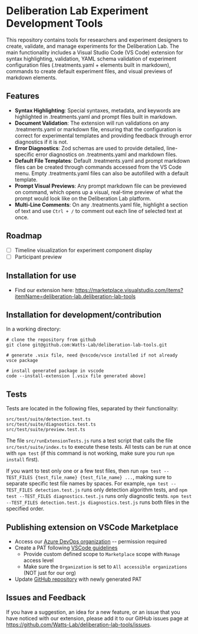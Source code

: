 # Deliberation Lab Experiment Development Tools

This repository contains tools for researchers and experiment designers to create, validate, and manage experiments for the Deliberation Lab. The main functionality includes a Visual Studio Code (VS Code) extension for syntax highlighting, validation, YAML schema validation of experiment configuration files (.treatments.yaml + elements built in markdown), commands to create default experiment files, and visual previews of markdown elements.

## Features

- **Syntax Highlighting**: Special syntaxes, metadata, and keywords are highlighted in .treatments.yaml and prompt files built in markdown.
- **Document Validation**: The extension will run validations on any .treatments.yaml or markdown file, ensuring that the configuration is correct for experimental templates and providing feedback through error diagnostics if it is not.
- **Error Diagnostics**: Zod schemas are used to provide detailed, line-specific error diagnostics on .treatments.yaml and markdown files.
- **Default File Templates**: Default .treatments.yaml and prompt markdown files can be created through commands accessed from the VS Code menu. Empty .treatments.yaml files can also be autofilled with a default template.
- **Prompt Visual Previews**: Any prompt markdown file can be previewed on command, which opens up a visual, real-time preview of what the prompt would look like on the Deliberation Lab platform.
- **Multi-Line Comments**: On any .treatments.yaml file, highlight a section of text and use `Ctrl + /` to comment out each line of selected text at once.

## Roadmap

- [ ] Timeline visualization for experiment component display
- [ ] Participant preview

## Installation for use

- Find our extension here: https://marketplace.visualstudio.com/items?itemName=deliberation-lab.deliberation-lab-tools

## Installation for development/contribution

In a working directory:

```
# clone the repository from github
git clone git@github.com:Watts-Lab/deliberation-lab-tools.git

# generate .vsix file, need @vscode/vsce installed if not already
vsce package

# install generated package in vscode
code --install-extension [.vsix file generated above]

```

## Tests

Tests are located in the following files, separated by their functionality:

```
src/test/suite/detection.test.ts
src/test/suite/diagnostics.test.ts
src/test/suite/preview.test.ts
```

The file ```src/runExtensionTests.js``` runs a test script that calls the file ```src/test/suite/index.ts``` to execute these tests. All tests can be run at once with ```npm test``` (if this command is not working, make sure you run ```npm install``` first).

If you want to test only one or a few test files, then run ```npm test --TEST_FILES {test_file_name} {test_file_name} ...```, making sure to separate specific test file names by spaces. For example, ```npm test --TEST_FILES detection.test.js``` runs only detection algorithm tests, and ```npm test --TEST_FILES diagnostics.test.js``` runs only diagnostic tests. ```npm test --TEST_FILES detection.test.js diagnostics.test.js``` runs both files in the specified order.

## Publishing extension on VSCode Marketplace

- Access our [Azure DevOps organization](https://dev.azure.com/deliberationlab/) -- permission required
- Create a PAT following [VSCode guidelines](https://code.visualstudio.com/api/working-with-extensions/publishing-extension#get-a-personal-access-token)
  - Provide custom defined scope to `Marketplace` scope with `Manage` access level
  - Make sure the `Organization` is set to `All accessible organizations` (NOT just for our org)
- Update [GitHub repository](https://docs.github.com/en/actions/security-for-github-actions/security-guides/using-secrets-in-github-actions#creating-secrets-for-a-repository) with newly generated PAT

## Issues and Feedback

If you have a suggestion, an idea for a new feature, or an issue that you have noticed with our extension, please add it to our GitHub issues page at https://github.com/Watts-Lab/deliberation-lab-tools/issues.
